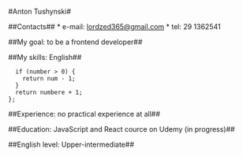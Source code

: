 #Anton Tushynski#

##Contacts##
    * e-mail: lordzed365@gmail.com
    * tel: 29 1362541

##My goal: to be a frontend developer##

##My skills: English##

```const func = (number) => {
  if (number > 0) {
    return num - 1;
  }
  return numbere + 1;
};
```

##Experience: no practical experience at all##

##Education: JavaScript and React cource on Udemy (in progress)##

##English level: Upper-intermediate##
